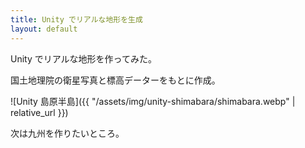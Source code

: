 ```yaml
---
title: Unity でリアルな地形を生成
layout: default
---
```


Unity でリアルな地形を作ってみた。

国土地理院の衛星写真と標高データーをもとに作成。


![Unity 島原半島]({{ "/assets/img/unity-shimabara/shimabara.webp" | relative_url }})

次は九州を作りたいところ。
